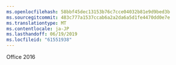 ```yaml
---
ms.openlocfilehash: 58bbf45dec13153b76c7cce04032b81e9d9bed3b
ms.sourcegitcommit: 483c777a1537ccab6a2a2da6a5d1fe4470dd0e7e
ms.translationtype: MT
ms.contentlocale: ja-JP
ms.lasthandoff: 06/19/2019
ms.locfileid: "61551938"
---
```

Office 2016